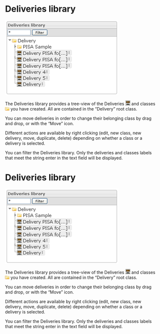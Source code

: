 <!--
author:
    - 'Jérôme Bogaerts'
created_at: '2012-03-29 15:11:34'
updated_at: '2013-03-13 14:02:46'
tags:
    - Deliveries
-->

Deliveries library
==================

![](../resources/deliveries-library.png)

The Deliveries library provides a tree-view of the Deliveries ![](../resources/Delivery_icon_library.png) and classes ![](../resources/class_icon_library.png) you have created. All are contained in the “Delivery” root class.

You can move deliveries in order to change their belonging class by drag and drop, or with the “Move” icon.

Different actions are available by right clicking (edit, new class, new delivery, move, duplicate, delete) depending on whether a class or a delivery is selected.

You can filter the Deliveries library. Only the deliveries and classes labels that meet the string enter in the text field will be displayed.

Deliveries library
==================

![](../resources/deliveries-library.png)

The Deliveries library provides a tree-view of the Deliveries ![](../resources/Delivery_icon_library.png) and classes ![](../resources/class_icon_library.png) you have created. All are contained in the “Delivery” root class.

You can move deliveries in order to change their belonging class by drag and drop, or with the “Move” icon.

Different actions are available by right clicking (edit, new class, new delivery, move, duplicate, delete) depending on whether a class or a delivery is selected.

You can filter the Deliveries library. Only the deliveries and classes labels that meet the string enter in the text field will be displayed.



